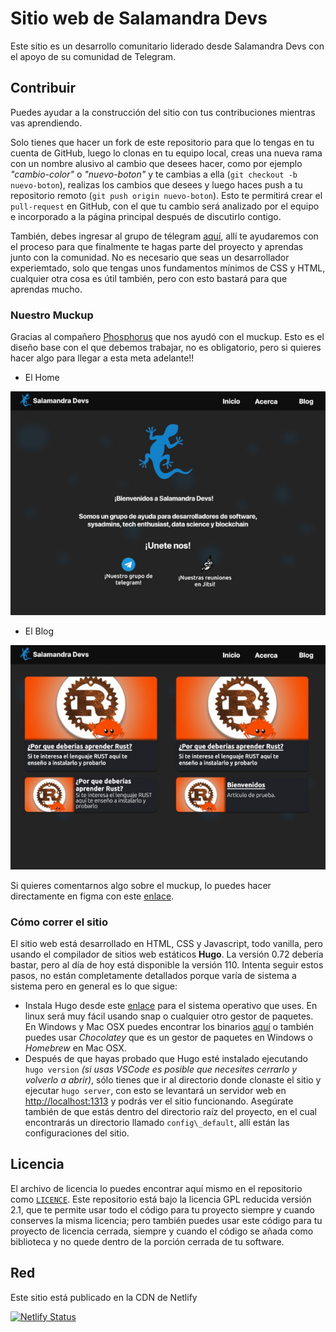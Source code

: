 # Sitio web de Salamandra Devs

Este sitio es un desarrollo comunitario liderado desde Salamandra Devs con el apoyo de su comunidad de Telegram.

## Contribuir

Puedes ayudar a la construcción del sitio con tus contribuciones mientras vas aprendiendo. 

Solo tienes que hacer un fork de este repositorio para que lo tengas en tu cuenta de GitHub, luego lo clonas en tu equipo local, creas una nueva rama con un nombre alusivo al cambio que desees hacer, como por ejemplo _"cambio-color"_ o _"nuevo-boton"_ y te cambias a ella (`git checkout -b nuevo-boton`), realizas los cambios que desees y luego haces push a tu repositorio remoto (`git push origin nuevo-boton`). Esto te permitirá crear el `pull-request` en GitHub, con el que tu cambio será analizado por el equipo e incorporado a la página principal después de discutirlo contigo. 

También, debes ingresar al grupo de télegram [aquí](https://t.me/salamandradevs), allí te ayudaremos con el proceso para que finalmente te hagas parte del proyecto y aprendas junto con la comunidad. No es necesario que seas un desarrollador experiemtado, solo que tengas unos fundamentos mínimos de CSS y HTML, cualquier otra cosa es útil también, pero con esto bastará para que aprendas mucho.

### Nuestro Muckup
Gracias al compañero [Phosphorus](https://t.me/PhosphorusM) que nos ayudó con el muckup. Esto es el diseño base con el que debemos trabajar, no es obligatorio, pero si quieres hacer algo para llegar a esta meta adelante!!

- El Home

![Muckup del Home](static/images/muckup_home.jpg)

- El Blog

![Muckup del Blog](static/images/muckup_blog.jpg)

Si quieres comentarnos algo sobre el muckup, lo puedes hacer directamente en figma con este [enlace](https://www.figma.com/file/PmGd5FOrFBuaIYpJZWLJzJ/Salamandra-Devs?node-id=0%3A1&t=s0O5F1VyVbQZKxgw-0).

### Cómo correr el sitio

El sitio web está desarrollado en HTML, CSS y Javascript, todo vanilla, pero usando el compilador de sitios web estáticos **Hugo**. La versión 0.72 debería bastar, pero al día de hoy está disponible la versión 110. Intenta seguir estos pasos, no están completamente detallados porque varía de sistema a sistema pero en general es lo que sigue:

- Instala Hugo desde este [enlace](https://gohugo.io/installation/) para el sistema operativo que uses. En linux será muy fácil usando snap o cualquier otro gestor de paquetes. En Windows y Mac OSX puedes encontrar los binarios [aquí](https://github.com/gohugoio/hugo/releases/) o también puedes usar _Chocolatey_ que es un gestor de paquetes en Windows o _Homebrew_ en Mac OSX.
- Después de que hayas probado que Hugo esté instalado ejecutando `hugo version` _(si usas VSCode es posible que necesites cerrarlo y volverlo a abrir)_, sólo tienes que ir al directorio donde clonaste el sitio y ejecutar `hugo server`, con esto se levantará un servidor web en [http://localhost:1313](http://localhost:1313) y podrás ver el sitio funcionando. Asegúrate también de que estás dentro del directorio raíz del proyecto, en el cual encontrarás un directorio llamado `config\_default`, allí están las configuraciones del sitio.

## Licencia
El archivo de licencia lo puedes encontrar aquí mismo en el repositorio como [`LICENCE`](https://github.com/SalamandraDevs/salamandradevs/blob/main/LICENSE). Este repositorio está bajo la licencia GPL reducida versión 2.1, que te permite usar todo el código para tu proyecto siempre y cuando conserves la misma licencia; pero también puedes usar este código para tu proyecto de licencia cerrada, siempre y cuando el código se añada como biblioteca y no quede dentro de la porción cerrada de tu software.

## Red

Este sitio está publicado en la CDN de Netlify

[![Netlify Status](https://api.netlify.com/api/v1/badges/fa212863-f227-4f0d-9260-a24049a95c0e/deploy-status)](https://app.netlify.com/sites/salamandradevs/deploys)

